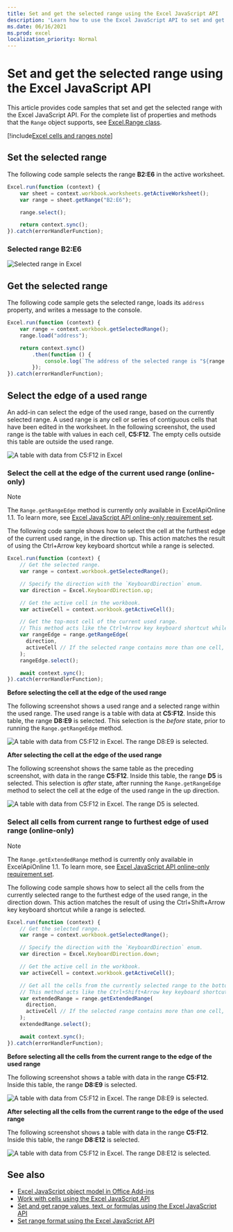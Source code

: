 ```yaml
---
title: Set and get the selected range using the Excel JavaScript API
description: 'Learn how to use the Excel JavaScript API to set and get the selected range using the Excel JavaScript API.'
ms.date: 06/16/2021
ms.prod: excel
localization_priority: Normal
---
```


# Set and get the selected range using the Excel JavaScript API

This article provides code samples that set and get the selected range with the Excel JavaScript API. For the complete list of properties and methods that the `Range` object supports, see [Excel.Range class](/javascript/api/excel/excel.range).

[!include[Excel cells and ranges note](../includes/note-excel-cells-and-ranges.md)]

## Set the selected range

The following code sample selects the range **B2:E6** in the active worksheet.

```js
Excel.run(function (context) {
    var sheet = context.workbook.worksheets.getActiveWorksheet();
    var range = sheet.getRange("B2:E6");

    range.select();

    return context.sync();
}).catch(errorHandlerFunction);
```

### Selected range B2:E6

![Selected range in Excel](../images/excel-ranges-set-selection.png)

## Get the selected range

The following code sample gets the selected range, loads its `address` property, and writes a message to the console.

```js
Excel.run(function (context) {
    var range = context.workbook.getSelectedRange();
    range.load("address");

    return context.sync()
        .then(function () {
            console.log(`The address of the selected range is "${range.address}"`);
        });
}).catch(errorHandlerFunction);
```

## Select the edge of a used range

An add-in can select the edge of the used range, based on the currently selected range. A used range is any cell or series of contiguous cells that have been edited in the worksheet. In the following screenshot, the used range is the table with values in each cell, **C5:F12**. The empty cells outside this table are outside the used range.

![A table with data from C5:F12 in Excel](../images/excel-ranges-used-range.png)

### Select the cell at the edge of the current used range (online-only)

> [!NOTE]
> The `Range.getRangeEdge` method is currently only available in ExcelApiOnline 1.1. To learn more, see [Excel JavaScript API online-only requirement set](../reference/requirement-sets/excel-api-online-requirement-set.md).

The following code sample shows how to select the cell at the furthest edge of the current used range, in the direction up. This action matches the result of using the Ctrl+Arrow key keyboard shortcut while a range is selected.

```js
Excel.run(function (context) {
    // Get the selected range.
    var range = context.workbook.getSelectedRange();

    // Specify the direction with the `KeyboardDirection` enum.
    var direction = Excel.KeyboardDirection.up;

    // Get the active cell in the workbook.
    var activeCell = context.workbook.getActiveCell();

    // Get the top-most cell of the current used range.
    // This method acts like the Ctrl+Arrow key keyboard shortcut while a range is selected.
    var rangeEdge = range.getRangeEdge(
      direction,
      activeCell // If the selected range contains more than one cell, the active cell must be defined.
    );
    rangeEdge.select();

    await context.sync();
}).catch(errorHandlerFunction);
```

**Before selecting the cell at the edge of the used range**

The following screenshot shows a used range and a selected range within the used range. The used range is a table with data at **C5:F12**. Inside this table, the range **D8:E9** is selected. This selection is the *before* state, prior to running the `Range.getRangeEdge` method.
 
![A table with data from C5:F12 in Excel. The range D8:E9 is selected.](../images/excel-ranges-used-range-d8-e9.png)

**After selecting the cell at the edge of the used range**

The following screenshot shows the same table as the preceding screenshot, with data in the range **C5:F12**. Inside this table, the range **D5** is selected. This selection is *after* state, after running the `Range.getRangeEdge` method to select the cell at the edge of the used range in the up direction.

![A table with data from C5:F12 in Excel. The range D5 is selected.](../images/excel-ranges-used-range-d5.png)

### Select all cells from current range to furthest edge of used range (online-only)

> [!NOTE]
> The `Range.getExtendedRange` method is currently only available in ExcelApiOnline 1.1. To learn more, see [Excel JavaScript API online-only requirement set](../reference/requirement-sets/excel-api-online-requirement-set.md).

The following code sample shows how to select all the cells from the currently selected range to the furthest edge of the used range, in the direction down. This action matches the result of using the Ctrl+Shift+Arrow key keyboard shortcut while a range is selected.

```js
Excel.run(function (context) {
    // Get the selected range.
    var range = context.workbook.getSelectedRange();

    // Specify the direction with the `KeyboardDirection` enum.
    var direction = Excel.KeyboardDirection.down;

    // Get the active cell in the workbook.
    var activeCell = context.workbook.getActiveCell();

    // Get all the cells from the currently selected range to the bottom-most edge of the used range.
    // This method acts like the Ctrl+Shift+Arrow key keyboard shortcut while a range is selected.
    var extendedRange = range.getExtendedRange(
      direction,
      activeCell // If the selected range contains more than one cell, the active cell must be defined.
    );
    extendedRange.select();

    await context.sync();
}).catch(errorHandlerFunction);
```

**Before selecting all the cells from the current range to the edge of the used range**

The following screenshot shows a table with data in the range **C5:F12**. Inside this table, the range **D8:E9** is selected.

![A table with data from C5:F12 in Excel. The range D8:E9 is selected.](../images/excel-ranges-used-range-d8-e9.png)

**After selecting all the cells from the current range to the edge of the used range**

The following screenshot shows a table with data in the range **C5:F12**. Inside this table, the range **D8:E12** is selected.

![A table with data from C5:F12 in Excel. The range D8:E12 is selected.](../images/excel-ranges-used-range-d8-e12.png)

## See also

- [Excel JavaScript object model in Office Add-ins](excel-add-ins-core-concepts.md)
- [Work with cells using the Excel JavaScript API](excel-add-ins-cells.md)
- [Set and get range values, text, or formulas using the Excel JavaScript API](excel-add-ins-ranges-set-get-values.md)
- [Set range format using the Excel JavaScript API](excel-add-ins-ranges-set-format.md)
